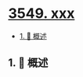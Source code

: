 # [3549. xxx](https://github.com/Tdahuyou/TNotes.leetcode/tree/main/notes/3549.%20xxx)

<!-- region:toc -->

- [1. 📝 概述](#1--概述)

<!-- endregion:toc -->

## 1. 📝 概述
